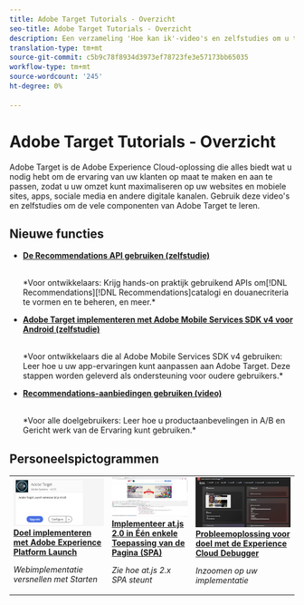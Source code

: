 ```yaml
---
title: Adobe Target Tutorials - Overzicht
seo-title: Adobe Target Tutorials - Overzicht
description: Een verzameling 'Hoe kan ik'-video's en zelfstudies om u tot een grootgebruiker van Adobe Target te maken
translation-type: tm+mt
source-git-commit: c5b9c78f8934d3973ef78723fe3e57173bb65035
workflow-type: tm+mt
source-wordcount: '245'
ht-degree: 0%

---
```



# Adobe Target Tutorials - Overzicht

Adobe Target is de Adobe Experience Cloud-oplossing die alles biedt wat u nodig hebt om de ervaring van uw klanten op maat te maken en aan te passen, zodat u uw omzet kunt maximaliseren op uw websites en mobiele sites, apps, sociale media en andere digitale kanalen. Gebruik deze video&#39;s en zelfstudies om de vele componenten van Adobe Target te leren.

## Nieuwe functies

* **[De Recommendations API gebruiken (zelfstudie)](recommendations-api-tutorial/recs-api-overview.md)**

   <br>
   *Voor ontwikkelaars: Krijg hands-on praktijk gebruikend APIs om[!DNL Recommendations][!DNL Recommendations]catalogi en douanecriteria te vormen en te beheren, en meer.*

* **[Adobe Target implementeren met Adobe Mobile Services SDK v4 voor Android (zelfstudie)](mobile-v4/overview.md)**

   <br>
   *Voor ontwikkelaars die al Adobe Mobile Services SDK v4 gebruiken: Leer hoe u uw app-ervaringen kunt aanpassen aan Adobe Target. Deze stappen worden geleverd als ondersteuning voor oudere gebruikers.<!-- Concepts learned here are also applicable to Adobe Experience Platform Mobile SDK (v5).-->*

* **[Recommendations-aanbiedingen gebruiken (video)](recommendations/use-recommendations-offers.md)**

   <br>
   *Voor alle doelgebruikers: Leer hoe u productaanbevelingen in A/B en Gericht werk van de Ervaring kunt gebruiken.*

<!--
* **[Create a Recommendations Activity (Video)](recommendations/create-a-recommendations-activity.md)**
    <br>
    *Recommend products to your customers at scale with this Premium feature.* -->

## Personeelspictogrammen

<table>
<tr>
  <td>
    <a href="https://docs.adobe.com/content/help/en/experience-cloud/implementing-in-websites-with-launch/implement-solutions/target.html">
      <img alt="Doel implementeren met Adobe Experience Platform Launch" src="assets/launch_referencearchitectureguides.png" />
    </a>
    <div>
      <a href="https://docs.adobe.com/content/help/en/experience-cloud/implementing-in-websites-with-launch/implement-solutions/target.html">
    <strong>Doel implementeren met Adobe Experience Platform Launch</strong>
    </a>
    </div>
    <p>
    <em>Webimplementatie versnellen met Starten</em>
    <p>
  </td>
  <td>
    <a href="implementation/implement-atjs-20-in-a-single-page-application.md">
      <img alt="Implementeer at.js 2.0 in Één enkele Toepassing van de Pagina (SPA)" src="assets/implementing_adobetargetsatjs20inasinglepageapplicationspa.png" />
    </a>
    <div>
      <a href="implementation/implement-atjs-20-in-a-single-page-application.md">
    <strong>Implementeer at.js 2.0 in Één enkele Toepassing van de Pagina (SPA)</strong>
    </a>
    </div>
    <p>
    <em>Zie hoe at.js 2.x SPA steunt</em>
    <p>
  </td>
  <td>
    <a href="troubleshooting/troubleshoot-with-the-experience-cloud-debugger.md">
      <img alt="Probleemoplossing voor doel met de Experience Cloud Debugger" src="assets/using_the_experienceclouddebuggerwithadobetarget.png" />
    </a>
    <div>
      <a href="troubleshooting/troubleshoot-with-the-experience-cloud-debugger.md">
    <strong>Probleemoplossing voor doel met de Experience Cloud Debugger</strong>
    </a>
    </div>
    <p>
    <em>Inzoomen op uw implementatie</em>
    <p>
  </td>
</tr>
</table>

